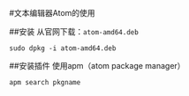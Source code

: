 #文本编辑器Atom的使用

##安装
从官网下载：`atom-amd64.deb`

`sudo dpkg -i atom-amd64.deb`

##安装插件
使用apm（atom package manager）  

`apm search pkgname`
